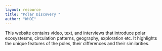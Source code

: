 ```yaml
---
layout: resource
title: "Polar Discovery "
author: "WHOI"
---
```


This website contains video, text, and interviews that introduce polar ecosystesms, circulation patterns, geography, exploration etc.  It highlights the unique features of the poles, their differences and their similarities.
